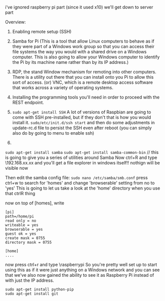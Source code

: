 i've ignored raspberry pi part (since it used x10)
we'll get down to server part



Overview:
1. Enabling remote setup (SSH)
2. Samba for Pi (This is a tool that allow Linux computers to behave as if they were part of a Windows work group so that you can access their file systems the way you would with a shared drive on a Windows computer. This is also going to allow your Windows computer to identify the Pi by its machine name rather than by its IP address.)
3. RDP, the stand Window mechanism for remoting into other computers. There is a utility out there that you can install onto you Pi to allow this sort of access.
(or) VNC, which is a remote desktop access software that works across a variety of operating systems. 
4. Installing the programming tools you'll need in order to proceed with the REST endpoint.


1. ```sudo apt-get install SSH```
A lot of versions of Raspbian are going to come with SSH pre-installed, but if they don't that is how you would install it.
```sudo/etc/init.d/ssh start``` and then do some adjustments in update-rc.d file to persist the SSH even after reboot
(you can simply also do by going to menu to enable ssh)

2. 
```sudo apt-get install samba```
```sudo apt-get install samba-common-bin``` // this is going to give you a series of utilities around Samba
Now ctrl+R and type \\192.168.xx.xx and you'll get a file explorer in windows itself!!
nothign will be visible now

Then edit the samba config file:
```sudo nano /etc/samba/smb.conf```
press ctrl+w to search for 'homes'
and change 'browserable' setting from no to 'yes'
This is going to let us take a look at the 'home' directory when you use that ctrlR thing


now on top of [homes], write
```
[pi]
path=/home/pi
read only = no
writeable = yes
browserable = yes
guest ok = yes
create mask = 0755
directory mask = 0755

[home]
....
```

now press ctrl+r and type \\raspberrypi
So you're pretty well set up to start using this as if it were just anything on a Windows network and you can see that we've also now gained the ability to see it as Raspberry Pi instead of with just the IP address. 

```
sudo apt-get install python-pip
sudo apt-get install git
```







